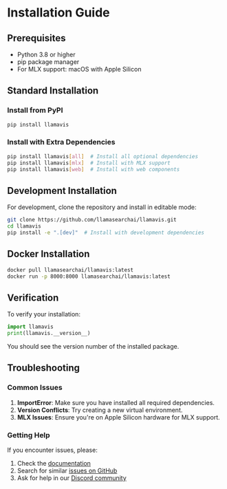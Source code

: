# Installation Guide

## Prerequisites

- Python 3.8 or higher
- pip package manager
- For MLX support: macOS with Apple Silicon

## Standard Installation

### Install from PyPI

```bash
pip install llamavis
```

### Install with Extra Dependencies

```bash
pip install llamavis[all]  # Install all optional dependencies
pip install llamavis[mlx]  # Install with MLX support
pip install llamavis[web]  # Install with web components
```

## Development Installation

For development, clone the repository and install in editable mode:

```bash
git clone https://github.com/llamasearchai/llamavis.git
cd llamavis
pip install -e ".[dev]"  # Install with development dependencies
```

## Docker Installation

```bash
docker pull llamasearchai/llamavis:latest
docker run -p 8000:8000 llamasearchai/llamavis:latest
```

## Verification

To verify your installation:

```python
import llamavis
print(llamavis.__version__)
```

You should see the version number of the installed package.

## Troubleshooting

### Common Issues

1. **ImportError**: Make sure you have installed all required dependencies.
2. **Version Conflicts**: Try creating a new virtual environment.
3. **MLX Issues**: Ensure you're on Apple Silicon hardware for MLX support.

### Getting Help

If you encounter issues, please:

1. Check the [documentation](https://llamasearchai.github.io/llamavis/)
2. Search for similar [issues on GitHub](https://github.com/llamasearchai/llamavis/issues)
3. Ask for help in our [Discord community](https://discord.gg/llamasearch)
